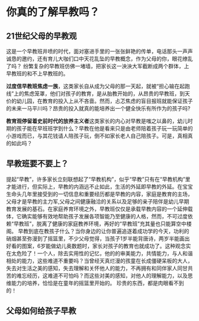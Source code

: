 # 你真的了解早教吗？
## 21世纪父母的早教观
这是一个早教班井喷的时代，面对塞进手里的一张张鲜艳的传单，电话那头一声声诚恳的邀约，还有育儿大咖们口中天花乱坠的早教概念，作为父母的你，眼花缭乱了吗？
纷繁复杂的早教班仿佛一堵墙，把家长这一泱泱大军截断成两个群体，上早教班的和不上早教班的。

**过度信早教班焦虑一族**，这类家长自从成为父母的那一天起，就被“担心输在起跑线”上的焦虑笼罩，他们对孩子的教育，是从胎教开始的，从昂贵的早教班，到天价的幼儿园，在教育的投入上从不吝啬。然而，忐忑焦虑的盲目报班就能保证孩子的未来一马平川吗？昂贵的投入就真的能培养出一个健全快乐有所作为的孩子吗?

**教育观停留着史前时代的放养主义者**这类家长的内心对早教是嗤之以鼻的，幼儿时期的孩子能在早班班学到什么？早教在他是看来只是由老师陪着孩子玩一玩简单的小游戏而已，与其花钱请人陪孩子玩，倒不如家长老人自己陪孩子。可是，真相真的如此吗？

## 早教班要不要上？
提起“早教”，许多家长立刻联想起了“早教机构”，似乎“早教”只有在“早教机构”里才能进行，但实际上，早教的内涵远不止如此，生活的外延即早教的外延。在宝宝生命头几年里接受到的一切信息和重要经历都是早教的内容，家庭是教育的主场，父母才是早教的主力军,父母之间健康融洽的关系以及足够的亲子陪伴是幼儿早期教育发展的基石。在家庭养育环境之外，早教班仅仅是承载早教内容的一个延伸载体，它确实能够有效地帮助孩子发展各项智能乃至健康的人格，然而，不可过度依赖“早教班”，脱离了健康的家庭教养环境，再好的“早教班”充其量也只能算空中楼阁。
早教到底在教孩子什么？当你身边的让你普遍追逐着成功学的今天，功利的硝烟甚至弥漫到了摇篮里，不少父母觉得，当孩子1岁半能背唐诗，两岁半能画出好看的图案，6岁能做幼儿奥数题时，家长对孩子的教育也就成功了。这种观念实在太危险了！一个人，除去实用性的记忆，他的的审美能力，共情能力，与人和谐相处的能力，这些难道不重要吗？当曾经天真烂漫的孩童在长成僵硬呆板的大人，失去对生活之美的感知，失去理解和关怀他人的能力，不再拥有和同伴家人同甘共苦的难忘经历，这难道不可怕吗？而这些对美的感知，对他人的理解能力，以及思维能力的培养，恰恰是在童年的摇篮里开始的。
珍贵的东西，都是肉眼看不到的！
## 父母如何给孩子早教
